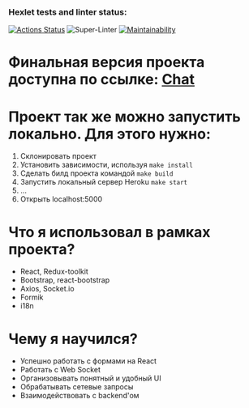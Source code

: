 ### Hexlet tests and linter status:
[![Actions Status](https://github.com/nofacez/frontend-project-lvl4/workflows/hexlet-check/badge.svg)](https://github.com/nofacez/frontend-project-lvl4/actions)
![Super-Linter](https://github.com/nofacez/frontend-project-lvl4/workflows/lint/badge.svg)
[![Maintainability](https://api.codeclimate.com/v1/badges/b713ea2bf464323d260e/maintainability)](https://codeclimate.com/github/nofacez/frontend-project-lvl4/maintainability)

# **Финальная версия проекта доступна по ссылке: [Chat](https://slack-frontend-project.herokuapp.com/)**

# Проект так же можно запустить локально. Для этого нужно:
  1. Склонировать проект
  2. Установить зависимости, используя ```make install```
  3. Сделать билд проекта командой ```make build```
  4. Запустить локальный сервер Heroku ```make start```
  5. ...
  6. Открыть localhost:5000

# Что я использовал в рамках проекта?
  * React, Redux-toolkit
  * Bootstrap, react-bootstrap
  * Axios, Socket.io
  * Formik
  * i18n

# Чему я научился?
  * Успешно работать с формами на React
  * Работать с Web Socket
  * Организовывать понятный и удобный UI
  * Обрабатывать сетевые запросы
  * Взаимодействовать с backend'ом
